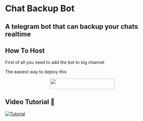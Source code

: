 # Chat Backup Bot
## A telegram bot that can backup your chats realtime

## How To Host

First of all you need to add the bot to log channel

The easiest way to deploy this

<p align="center"><a href="https://heroku.com/deploy?template=https://github.com/dasunpamod/ChatBackupBot"> <img src="https://img.shields.io/badge/Deploy%20To%20Heroku-blueviolet?style=for-the-badge&logo=heroku" width="210" height="34.45"/></a></p>

## Video Tutorial 🎥

  [![Tutorial](image_2021-04-30_070910.png)](https://youtu.be/NBKnb3KT5Bg "Tutorial")
